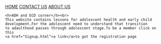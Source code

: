 
  <body> 
   <div style="align-item: center"> <a href="page.tsx">HOME</a>    <a href="">CONTACT US</a>    <a href="">ABOUT US</a></div>




 
    <h>ADH and ECD corner</h><br>
    This website contains lessons for adolescent health and early child development.For the adolescent need to understand that transition
    to adaulthood passes through adolescent stage.To be a member click on this 
    <a href="Signup.html">a link</a>to got the registration page

  </body>
</html>
